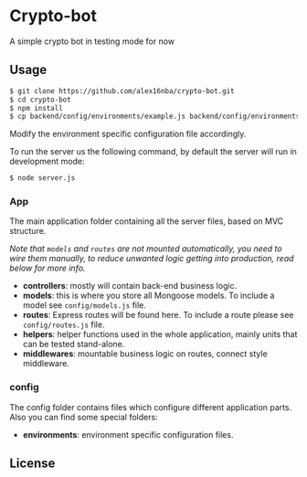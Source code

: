 # Crypto-bot

A simple crypto bot in testing mode for now

## Usage

```bash
$ git clone https://github.com/alex16nba/crypto-bot.git
$ cd crypto-bot
$ npm install
$ cp backend/config/environments/example.js backend/config/environments/development.js
```

Modify the environment specific configuration file accordingly.

To run the server us the following command, by default the server will run in development mode:

```bash
$ node server.js
```

### App

The main application folder containing all the server files, based on MVC structure.

_Note that `models` and `routes` are not mounted automatically, you need to wire them manually, to reduce unwanted logic getting into production, read below for more info._

- **controllers**: mostly will contain back-end business logic.
- **models**: this is where you store all Mongoose models. To include a model see `config/models.js` file.
- **routes**: Express routes will be found here. To include a route please see `config/routes.js` file.
- **helpers**: helper functions used in the whole application, mainly units that can be tested stand-alone.
- **middlewares**: mountable business logic on routes, connect style middleware.

### config

The config folder contains files which configure different application parts. Also you can find some special folders:

- **environments**: environment specific configuration files.

## License
